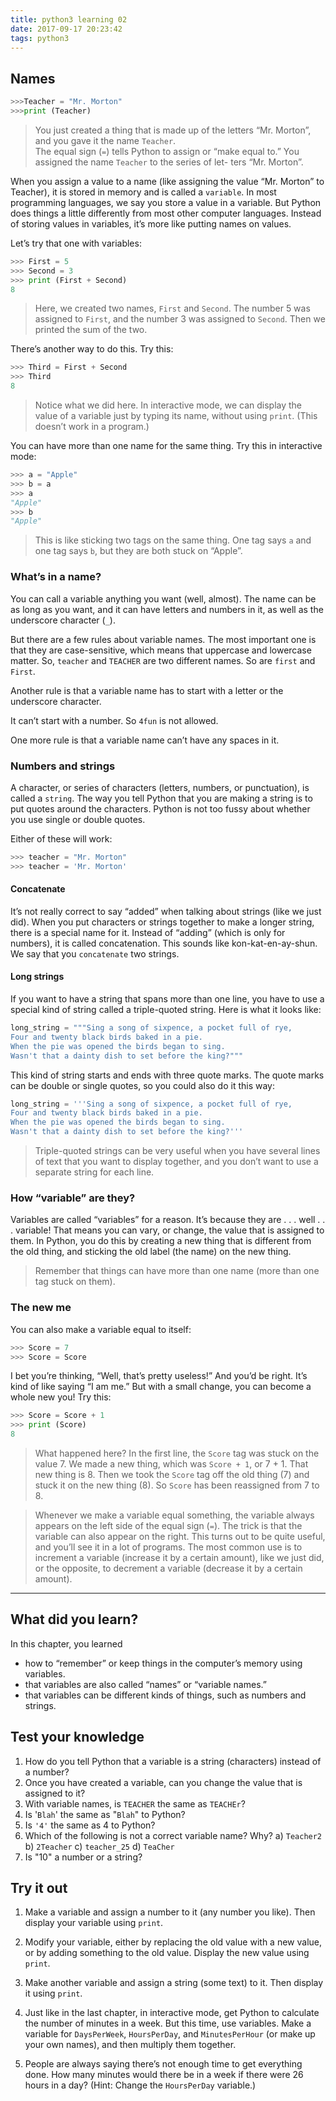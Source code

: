 ```yaml
---
title: python3 learning 02
date: 2017-09-17 20:23:42
tags: python3
---
```

## Names   
```python
>>>Teacher = "Mr. Morton"
>>>print (Teacher)
```
>You just created a thing that is made up of the letters 
“Mr. Morton”, and you gave it the name `Teacher`.       
>The equal sign (`=`) tells Python to assign or “make equal 
to.” You assigned the name `Teacher` to the series of let-
ters “Mr. Morton”. 

When you assign a value to a name (like assigning the value “Mr. Morton” to Teacher), it is stored in memory and is called a `variable`. In most programming languages, we say you store a value in a variable.
But Python does things a little differently from most other computer languages. Instead of storing values in variables, it’s more like putting names on values.

Let’s try that one with variables: 
```python
>>> First = 5
>>> Second = 3
>>> print (First + Second)
8
```
>Here, we created two names, `First` and `Second`. The number 5 was assigned to `First`, and the number 3 was assigned to `Second`. Then we printed the sum of the two. 

There’s another way to do this. Try this:
```python
>>> Third = First + Second
>>> Third
8
```
>Notice what we did here. In interactive mode, we can display the value of a 
variable just by typing its name, without using `print`. (This doesn’t work 
in a program.)

You can have more than one name for the same thing. Try this in interactive mode:
```python
>>> a = "Apple"
>>> b = a
>>> a
"Apple"
>>> b
"Apple"
```
>This is like sticking two tags on the same thing. One tag says `a` and one tag says `b`, but they are both stuck on “Apple”.

### What’s in a name?

You can call a variable anything you want (well, almost). The name can be as long as you want, and it can have letters and numbers in it, as well as the underscore character (`_`). 

But there are a few rules about variable names. The most important one is that they are case-sensitive, which means that uppercase and lowercase matter. So, `teacher` and `TEACHER` are two different names. So are `first` and `First`.

Another rule is that a variable name has to start with a letter or the underscore character. 

It can’t start with a number. So `4fun` is not allowed.

One more rule is that a variable name can’t have any spaces in it.

### Numbers and strings
A character, or series of characters (letters, numbers, or punctuation), is called a `string`. The way you tell Python that you are making a string is to put quotes around the characters. Python is not too fussy about whether you use single or double quotes. 

Either of these will work:
```python
>>> teacher = "Mr. Morton"
>>> teacher = 'Mr. Morton'
```

#### Concatenate
It’s not really correct to say “added” when talking about strings (like we just did). When you put characters or strings together to make a longer string, there is a special name for it. Instead of “adding” (which is only 
for numbers), it is called concatenation. This sounds like kon-kat-en-ay-shun. 
We say that you `concatenate` two strings.

#### Long strings
If you want to have a string that spans more than one line, you have to use a special kind of string called a triple-quoted string. Here is what it looks like:
```python
long_string = """Sing a song of sixpence, a pocket full of rye,
Four and twenty black birds baked in a pie.
When the pie was opened the birds began to sing.
Wasn't that a dainty dish to set before the king?"""
```
This kind of string starts and ends with three quote marks. The quote marks can be double or single quotes, so you could also do it this way:
```python
long_string = '''Sing a song of sixpence, a pocket full of rye,
Four and twenty black birds baked in a pie.
When the pie was opened the birds began to sing.
Wasn't that a dainty dish to set before the king?'''
```
>Triple-quoted strings can be very useful when you have several lines of text that you want to display together, and you don’t want to use a separate string for each line.

### How “variable” are they?
Variables are called “variables” for a reason. It’s because they are . . . well . . . variable! That means you can vary, or change, the value that is assigned to them. In Python, you do this by creating a new thing that is different from the old thing, and sticking the old label (the name) on the new thing. 

>Remember that things can have more than one name (more than one tag stuck on them).

### The new me
You can also make a variable equal to itself:
```python
>>> Score = 7
>>> Score = Score
```

I bet you’re thinking, “Well, that’s pretty useless!” And you’d be right. It’s kind of like saying “I am me.” But with a small change, you can become a whole new you! Try this:
```python
>>> Score = Score + 1
>>> print (Score)
8
```
>What happened here? In the first line, the `Score` tag was stuck on the value 7. We made a new thing, which was `Score + 1`, or 7 + 1. That new thing is 8. Then we took the `Score` tag off the old thing (7) and stuck it on the new thing (8). So `Score` has been reassigned from 7 to 8. 

>Whenever we make a variable equal something, the variable always appears on the left side of the equal sign (`=`). The trick is that the variable can also appear on the right. This turns out to be quite useful, and you’ll see it in a lot of programs. The most common use is to increment a variable (increase it by a certain amount), like we just did, or the opposite, to decrement a variable (decrease it by a certain amount). 

---

## What did you learn?
In this chapter, you learned

- how to “remember” or keep things in the computer’s memory using variables.
- that variables are also called “names” or “variable names.”
- that variables can be different kinds of things, such as numbers and strings.

## Test your knowledge
1. How do you tell Python that a variable is a string (characters) instead of a number?
2. Once you have created a variable, can you change the value that is assigned to it?
3. With variable names, is `TEACHER` the same as `TEACHEr`?
4. Is '`Blah`' the same as "`Blah`" to Python?
5. Is `'4'` the same as 4 to Python?
6. Which of the following is not a correct variable name? Why?
    a) `Teacher2`
    b) `2Teacher`
    c) `teacher_25`
    d) `TeaCher`
7. Is "10" a number or a string?

## Try it out
1. Make a variable and assign a number to it (any number you like). Then display your variable using `print`.

2. Modify your variable, either by replacing the old value with a new value, or by adding something to the old value. Display the new value using `print`.

3. Make another variable and assign a string (some text) to it. Then display it using `print`.

4. Just like in the last chapter, in interactive mode, get Python to calculate the number of minutes in a week. But this time, use variables. Make a variable for `DaysPerWeek`, `HoursPerDay`, and `MinutesPerHour` (or make up your own names), and then multiply them together.

5. People are always saying there’s not enough time to get everything done. How many minutes would there be in a week if there were 26 hours in a day? (Hint: Change the `HoursPerDay` variable.)